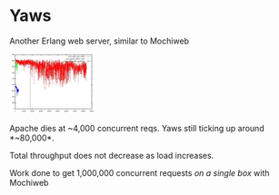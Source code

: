 # Yaws #
Another Erlang web server, similar to Mochiweb

<div class="center">
<img src="images/apachevsyaws.jpg" style="max-width: 30%; width: 30%; "/>
</div>

Apache dies at ~4,000 concurrent reqs. Yaws still ticking up around *~80,000*. 

Total throughput does not decrease as load increases. 

Work done to get 1,000,000 concurrent requests *on a single box* with Mochiweb